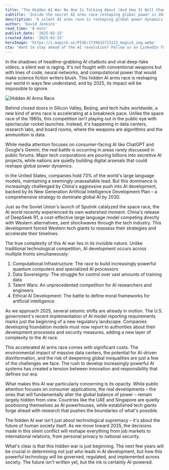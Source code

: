 ```yaml
---
title: 'The Hidden AI War No One Is Talking About (And How It Will Change Your Life in 2025)'
subtitle: 'Inside the secret AI arms race reshaping global power in 2025'
description: 'A silent AI arms race is reshaping global power dynamics as nations and tech giants compete for dominance in artificial intelligence. By 2025, this hidden war will transform everything from job markets to national security, with implications for every aspect of human society.'
author: 'David Jenkins'
read_time: '8 mins'
publish_date: '2025-02-15'
created_date: '2025-02-15'
heroImage: 'https://i.magick.ai/PIXE/1739632713123_magick_img.webp'
cta: 'Want to stay ahead of the AI revolution? Follow us on LinkedIn for exclusive insights into the hidden forces shaping our technological future.'
---
```


In the shadows of headline-grabbing AI chatbots and viral deep-fake videos, a silent war is raging. It's not fought with conventional weapons but with lines of code, neural networks, and computational power that would make science fiction writers blush. This hidden AI arms race is reshaping our world in ways few understand, and by 2025, its impact will be impossible to ignore.

![Hidden AI Arms Race](https://i.magick.ai/PIXE/1739632713127_magick_img.webp)

Behind closed doors in Silicon Valley, Beijing, and tech hubs worldwide, a new kind of arms race is accelerating at a breakneck pace. Unlike the space race of the 1960s, this competition isn't playing out in the public eye with spectacular rocket launches. Instead, it's happening in data centers, research labs, and board rooms, where the weapons are algorithms and the ammunition is data.

While media attention focuses on consumer-facing AI like ChatGPT and Google's Gemini, the real battle is occurring in areas rarely discussed in public forums. Major tech corporations are pouring billions into secretive AI projects, while nations are quietly building digital arsenals that could reshape global power dynamics.

In the United States, companies hold 73% of the world's large language models, maintaining a seemingly unassailable lead. But this dominance is increasingly challenged by China's aggressive push into AI development, backed by its New Generation Artificial Intelligence Development Plan – a comprehensive strategy to dominate global AI by 2030.

Just as the Soviet Union's launch of Sputnik catalyzed the space race, the AI world recently experienced its own watershed moment. China's release of DeepSeek R1, a cost-effective large language model competing directly with Western alternatives, sent shockwaves through the tech industry. This development forced Western tech giants to reassess their strategies and accelerate their timelines.

The true complexity of this AI war lies in its invisible nature. Unlike traditional technological competition, AI development occurs across multiple fronts simultaneously:

1. Computational Infrastructure: The race to build increasingly powerful quantum computers and specialized AI processors
2. Data Sovereignty: The struggle for control over vast amounts of training data
3. Talent Wars: An unprecedented competition for AI researchers and engineers
4. Ethical AI Development: The battle to define moral frameworks for artificial intelligence

As we approach 2025, several seismic shifts are already in motion. The U.S. government's recent implementation of AI model reporting requirements marks just the beginning of a new regulatory landscape. Companies developing foundation models must now report to authorities about their development processes and security measures, adding a new layer of complexity to the AI race.

This accelerated AI arms race comes with significant costs. The environmental impact of massive data centers, the potential for AI-driven disinformation, and the risk of deepening global inequalities are just a few of the challenges we face. The rush to develop increasingly powerful AI systems has created a tension between innovation and responsibility that defines our era.

What makes this AI war particularly concerning is its opacity. While public attention focuses on consumer applications, the real developments – the ones that will fundamentally alter the global balance of power – remain largely hidden from view. Countries like the UAE and Singapore are quietly positioning themselves as AI powerhouses, while established tech giants forge ahead with research that pushes the boundaries of what's possible.

The hidden AI war isn't just about technological supremacy – it's about the future of human society itself. As we move toward 2025, the decisions made in this silent conflict will reshape everything from job markets to international relations, from personal privacy to national security.

What's clear is that this hidden war is just beginning. The next few years will be crucial in determining not just who leads in AI development, but how this powerful technology will be governed, regulated, and implemented across society. The future isn't written yet, but the ink is certainly AI-powered.